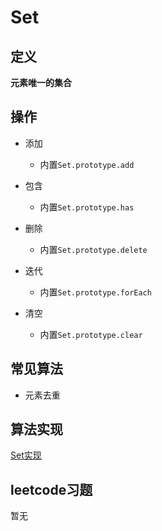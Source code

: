 # Set

## 定义

**元素唯一的集合**

## 操作

* 添加
    * 内置`Set.prototype.add`

* 包含
    * 内置`Set.prototype.has`

* 删除
    * 内置`Set.prototype.delete`

* 迭代
    * 内置`Set.prototype.forEach`

* 清空
    * 内置`Set.prototype.clear`


## 常见算法

* 元素去重
                 
## 算法实现

[Set实现](https://github.com/869288142/algorithm/tree/master/set)

## leetcode习题

暂无


